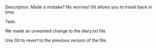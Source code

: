 Description: Made a mistake? No worries! Git allows you to travel back in time.

Task:

We made an unwanted change to the diary.txt file.

Use Git to revert to the previous version of the file.

